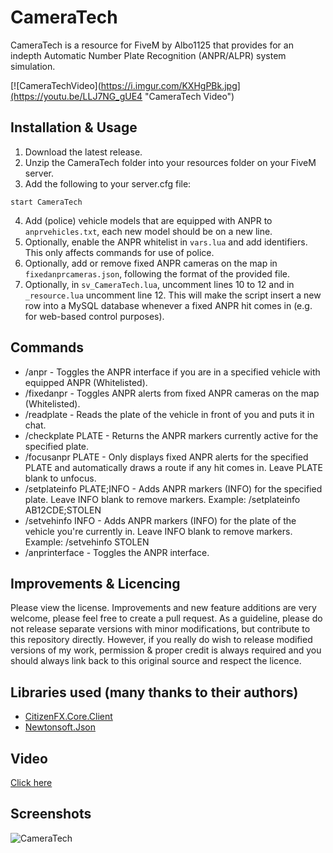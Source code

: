 # CameraTech
CameraTech is a resource for FiveM by Albo1125 that provides for an indepth Automatic Number Plate Recognition (ANPR/ALPR) system simulation.

[![CameraTechVideo](https://i.imgur.com/KXHgPBk.jpg](https://youtu.be/LLJ7NG_gUE4 "CameraTech Video")

## Installation & Usage
1. Download the latest release.
2. Unzip the CameraTech folder into your resources folder on your FiveM server.
3. Add the following to your server.cfg file:
```text
start CameraTech
```
4. Add (police) vehicle models that are equipped with ANPR to `anprvehicles.txt`, each new model should be on a new line.
5. Optionally, enable the ANPR whitelist in `vars.lua` and add identifiers. This only affects commands for use of police.
6. Optionally, add or remove fixed ANPR cameras on the map in `fixedanprcameras.json`, following the format of the provided file.
7. Optionally, in `sv_CameraTech.lua`, uncomment lines 10 to 12 and in `_resource.lua` uncomment line 12. This will make the script insert a new row into a MySQL database whenever a fixed ANPR hit comes in (e.g. for web-based control purposes).

## Commands
* /anpr - Toggles the ANPR interface if you are in a specified vehicle with equipped ANPR (Whitelisted).
* /fixedanpr - Toggles ANPR alerts from fixed ANPR cameras on the map (Whitelisted).
* /readplate - Reads the plate of the vehicle in front of you and puts it in chat.
* /checkplate PLATE - Returns the ANPR markers currently active for the specified plate.
* /focusanpr PLATE - Only displays fixed ANPR alerts for the specified PLATE and automatically draws a route if any hit comes in. Leave PLATE blank to unfocus.
* /setplateinfo PLATE;INFO - Adds ANPR markers (INFO) for the specified plate. Leave INFO blank to remove markers. Example: /setplateinfo AB12CDE;STOLEN
* /setvehinfo INFO - Adds ANPR markers (INFO) for the plate of the vehicle you're currently in. Leave INFO blank to remove markers. Example: /setvehinfo STOLEN
* /anprinterface - Toggles the ANPR interface.

## Improvements & Licencing
Please view the license. Improvements and new feature additions are very welcome, please feel free to create a pull request. As a guideline, please do not release separate versions with minor modifications, but contribute to this repository directly. However, if you really do wish to release modified versions of my work, permission & proper credit is always required and you should always link back to this original source and respect the licence.

## Libraries used (many thanks to their authors)
* [CitizenFX.Core.Client](https://github.com/citizenfx/fivem)
* [Newtonsoft.Json](https://www.newtonsoft.com/json)

## Video
[Click here](https://youtu.be/LLJ7NG_gUE4)

## Screenshots
![CameraTech](https://i.imgur.com/KlhjVos.jpg)
